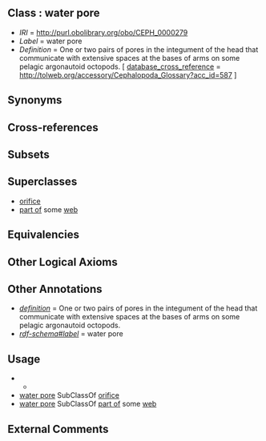 
## Class : water pore

 * *IRI* = http://purl.obolibrary.org/obo/CEPH_0000279
 * *Label* = water pore
 * *Definition* = One or two pairs of pores in the integument of the head that communicate with extensive spaces at the bases of arms on some pelagic argonautoid octopods. [ [database_cross_reference](../../ef/oboInOwl#hasDbXref.md) = http://tolweb.org/accessory/Cephalopoda_Glossary?acc_id=587 ]

## Synonyms


## Cross-references


## Subsets


## Superclasses

 * [orifice](../../UBERON/61/UBERON_0000161.md)
 * [part of](../../BFO/50/BFO_0000050.md) some [web](../../CEPH/80/CEPH_0000280.md)

## Equivalencies


## Other Logical Axioms


## Other Annotations

 * *[definition](../../IAO/15/IAO_0000115.md)* = One or two pairs of pores in the integument of the head that communicate with extensive spaces at the bases of arms on some pelagic argonautoid octopods.
 * *[rdf-schema#label](../../el/rdf-schema#label.md)* = water pore

## Usage

 * -
 * [water pore](../../CEPH/79/CEPH_0000279.md) SubClassOf [orifice](../../UBERON/61/UBERON_0000161.md)
 * [water pore](../../CEPH/79/CEPH_0000279.md) SubClassOf [part of](../../BFO/50/BFO_0000050.md) some [web](../../CEPH/80/CEPH_0000280.md)

## External Comments

